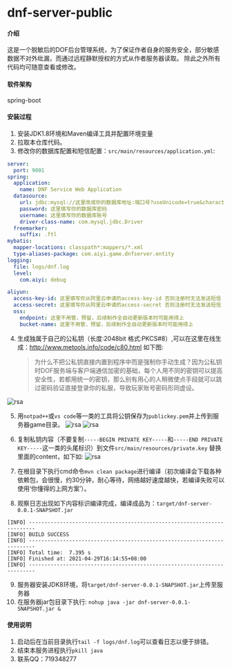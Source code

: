 # dnf-server-public

#### 介绍
这是一个脱敏后的DOF后台管理系统，为了保证作者自身的服务安全，部分敏感数据不对外纰漏，而通过远程静默授权的方式从作者服务器读取。
除此之外所有代码均可随意查看或修改。

#### 软件架构
spring-boot


#### 安装过程

1. 安装JDK1.8环境和Maven编译工具并配置环境变量
2. 拉取本仓库代码。
3. 修改你的数据库配置和短信配置：`src/main/resources/application.yml`:
```` yml
server:
  port: 9001
spring:
  application:
    name: DNF Service Web Application
  datasource:
    url: jdbc:mysql://这里改成你的数据库地址:端口号?useUnicode=true&characterEncoding=latin1
    password: 这里填写你的数据库密码
    username: 这里填写你的数据库账号
    driver-class-name: com.mysql.jdbc.Driver
  freemarker:
    suffix: .ftl
mybatis:
  mapper-locations: classpath*:mappers/*.xml
  type-aliases-package: com.aiyi.game.dnfserver.entity
logging:
  file: logs/dnf.log
  level:
    com.aiyi: debug

aliyun:
  access-key-id: 这里填写你从阿里云申请的access-key-id 否则注册时无法发送短信
  access-secret: 这里填写你从阿里云申请的access-secret 否则注册时无法发送短信
  oss:
    endpoint: 这里不用管，预留，后续制作全自动更新版本时可能用得上
    bucket-name: 这里不用管，预留，后续制作全自动更新版本时可能用得上
````

4. 生成独属于自己的公私钥（长度:2048bit 格式:PKCS#8）,可以在这里在线生成：http://www.metools.info/code/c80.html 如下图:
   > 为什么不把公私钥直接内置到程序中而是强制你手动生成？因为公私钥时DOF服务端与客户端通信加密的基础，每个人用不同的密钥可以提高安全性，若都用统一的密钥，那么别有用心的人稍微使点手段就可以跳过密码验证直接登录你的私服，导致玩家账号密码形同虚设。

![rsa](https://github.com/onlyGuo/dnf-server-public/raw/main/doc/rsa.png)

5. 用`notpad++`或`vs code`等一类的工具将公钥保存为`publickey.pem`并上传到服务器game目录。
![rsa](https://github.com/onlyGuo/dnf-server-public/raw/main/doc/rsa-pub.png)
![rsa](https://github.com/onlyGuo/dnf-server-public/raw/main/doc/rsa-pub-upload.png)

6. 复制私钥内容（不要复制`-----BEGIN PRIVATE KEY-----`和`-----END PRIVATE KEY-----`这一类的头尾标识）到文件`src/main/resources/private.key` 替换里面的content，如下如:
![rsa](https://github.com/onlyGuo/dnf-server-public/raw/main/doc/rsa-pri.png)

7. 在根目录下执行cmd命令`mvn clean package`进行编译（初次编译会下载各种依赖包，会很慢，约30分钟，耐心等待，网络越好速度越快，若编译失败可以使用‘你懂得的上网方案’）。

8. 观察日志出现如下内容标识编译完成，编译成品为：`target/dnf-server-0.0.1-SNAPSHOT.jar`
````
[INFO] ------------------------------------------------------------------------
[INFO] BUILD SUCCESS
[INFO] ------------------------------------------------------------------------
[INFO] Total time:  7.395 s
[INFO] Finished at: 2021-04-29T16:14:55+08:00
[INFO] ------------------------------------------------------------------------
````
9. 服务器安装JDK8环境，将`target/dnf-server-0.0.1-SNAPSHOT.jar`上传至服务器
10. 在服务器jar包目录下执行: `nohup java -jar dnf-server-0.0.1-SNAPSHOT.jar &`

#### 使用说明

1. 启动后在当前目录执行`tail -f logs/dnf.log`可以查看日志以便于排错。
2. 结束本服务进程执行`pkill java`
3. 联系QQ：719348277
